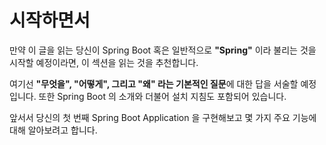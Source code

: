 # 시작하면서

만약 이 글을 읽는 당신이 Spring Boot 혹은 일반적으로 **"Spring"** 이라 불리는 것을 시작할 예정이라면, 이 섹션을 읽는 것을 추천합니다.&#x20;

여기선 **"무엇을", "어떻게", 그리고 "왜" 라는 기본적인 질문**에 대한 답을 서술할 예정입니다. 또한 Spring Boot 의 소개와 더불어 설치 지침도 포함되어 있습니다.

앞서서 당신의 첫 번째 Spring Boot Application 을 구현해보고 몇 가지 주요 기능에 대해 알아보려고 합니다.

